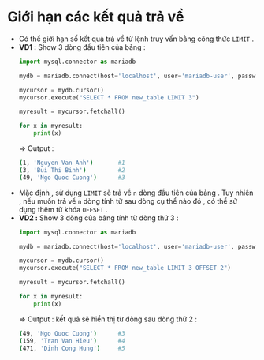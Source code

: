 # Giới hạn các kết quả trả về
- Có thể giới hạn số kết quả trả về từ lệnh truy vấn bằng công thức `LIMIT` .
- **VD1 :** Show 3 dòng đầu tiên của bảng :
    ```py
    import mysql.connector as mariadb

    mydb = mariadb.connect(host='localhost', user='mariadb-user', password='P@ssw0rd', database='new_database')

    mycursor = mydb.cursor()
    mycursor.execute("SELECT * FROM new_table LIMIT 3")

    myresult = mycursor.fetchall()

    for x in myresult:
        print(x)
    ```
    => Output :
    ```sh
    (1, 'Nguyen Van Anh')       #1
    (3, 'Bui Thi Binh')         #2
    (49, 'Ngo Quoc Cuong')      #3
    ```
- Mặc định , sử dụng `LIMIT` sẽ trả về `n` dòng đầu tiên của bảng . Tuy nhiên , nếu muốn trả về `n` dòng tính từ sau dòng cụ thể nào đó , có thể sử dụng thêm từ khóa `OFFSET` .
- **VD2 :** Show 3 dòng của bảng tính từ dòng thứ 3 :   
    ```py
    import mysql.connector as mariadb

    mydb = mariadb.connect(host='localhost', user='mariadb-user', password='P@ssw0rd', database='new_database')

    mycursor = mydb.cursor()
    mycursor.execute("SELECT * FROM new_table LIMIT 3 OFFSET 2")

    myresult = mycursor.fetchall()

    for x in myresult:
        print(x)
    ```
    => Output : kết quả sẽ hiển thị từ dòng sau dòng thứ 2 :
    ```sh
    (49, 'Ngo Quoc Cuong')      #3
    (159, 'Tran Van Hieu')      #4
    (471, 'Dinh Cong Hung')     #5
    ```